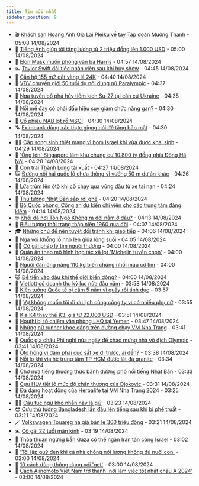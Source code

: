 ```yaml
---
title: Tim mới nhất
sidebar_position: 9
---
```


<!-- vnexpress-tin-moi-nhat:START -->
- 🎬 [Khách sạn Hoàng Anh Gia Lai Pleiku về tay Tập đoàn Mường Thanh](https://vnexpress.net/khach-san-hoang-anh-gia-lai-pleiku-ve-tay-tap-doan-muong-thanh-4781364.html) - 05:08 14/08/2024
- 🐎 [Tiếng Anh giúp tôi tăng lương từ 2 triệu đồng lên 1.000 USD](https://vnexpress.net/tieng-anh-giup-toi-tang-luong-tu-2-trieu-dong-len-1-000-usd-4781353.html) - 05:00 14/08/2024
- 🦍 [Elon Musk muốn phỏng vấn bà Harris](https://vnexpress.net/elon-musk-muon-phong-van-ba-harris-4781329.html) - 04:57 14/08/2024
- 🏊 [Taylor Swift đãi tiệc nhân viên sau khi hủy show](https://vnexpress.net/taylor-swift-dai-tiec-nhan-vien-sau-khi-huy-show-4781246.html) - 04:45 14/08/2024
- 🎊 [Căn hộ 155 m2 dát vàng lá 24K](https://vnexpress.net/can-ho-155-m2-dat-vang-la-24k-4781347.html) - 04:40 14/08/2024
- 🎃 [VĐV chuyển giới 50 tuổi dự nội dung nữ Paralympic](https://vnexpress.net/vdv-chuyen-gioi-50-tuoi-du-noi-dung-nu-paralympic-4781273.html) - 04:37 14/08/2024
- 🧰 [Nga tuyên bố phá hủy tiêm kích Su-27 tại căn cứ Ukraine](https://vnexpress.net/nga-tuyen-bo-pha-huy-tiem-kich-su-27-tai-can-cu-ukraine-4781224.html) - 04:35 14/08/2024
- 🔭 [Nổi mề đay có phải dấu hiệu suy giảm chức năng gan?](https://vnexpress.net/noi-me-day-co-phai-dau-hieu-suy-giam-chuc-nang-gan-4781330.html) - 04:30 14/08/2024
- 🫶 [Cổ phiếu NAB lọt rổ MSCI](https://vnexpress.net/co-phieu-nab-lot-ro-msci-4781320.html) - 04:30 14/08/2024
- 🪜 [Eximbank dùng xác thực giọng nói để tăng bảo mật](https://vnexpress.net/eximbank-dung-xac-thuc-giong-noi-de-tang-bao-mat-4781169.html) - 04:30 14/08/2024
- 👨‍🏫 [Cặp song sinh thiệt mạng vì bom Israel khi vừa được khai sinh](https://vnexpress.net/cap-song-sinh-thiet-mang-vi-bom-israel-khi-vua-duoc-khai-sinh-4781210.html) - 04:29 14/08/2024
- 🎊 [&#39;Ông lớn&#39; Singapore làm khu chung cư 10.800 tỷ đồng phía Đông Hà Nội](https://vnexpress.net/ong-lon-singapore-lam-khu-chung-cu-10-800-ty-dong-phia-dong-ha-noi-4781314.html) - 04:28 14/08/2024
- 🎊 [Con trai Thành Long tái xuất](https://vnexpress.net/con-trai-thanh-long-tai-xuat-4781285.html) - 04:27 14/08/2024
- 😺 [Đường nối hai quốc lộ chưa thông vì vướng 50 m dự án khác](https://vnexpress.net/duong-noi-hai-quoc-lo-chua-thong-vi-vuong-50-m-du-an-khac-4781326.html) - 04:26 14/08/2024
- 🐘 [Lửa trùm lên ôtô khi cố chạy qua vũng dầu từ xe tai nạn](https://vnexpress.net/lua-trum-len-oto-khi-co-chay-qua-vung-dau-tu-xe-tai-nan-4781244.html) - 04:24 14/08/2024
- 🌁 [Thủ tướng Nhật Bản sắp rời ghế](https://vnexpress.net/thu-tuong-nhat-ban-sap-roi-ghe-4781272.html) - 04:20 14/08/2024
- 🐲 [Bộ Quốc phòng, Công an dự kiến chi viện cho các trung tâm đăng kiểm](https://vnexpress.net/bo-quoc-phong-cong-an-du-kien-chi-vien-cho-cac-trung-tam-dang-kiem-4781245.html) - 04:14 14/08/2024
- 🤓 [Khối đá nơi Tôn Ngộ Không ra đời nằm ở đâu?](https://vnexpress.net/khoi-da-noi-ton-ngo-khong-ra-doi-nam-o-dau-4781302.html) - 04:13 14/08/2024
- 💪 [Biểu tượng thời trang thập niên 1960 qua đời](https://vnexpress.net/bieu-tuong-thoi-trang-thap-nien-1960-qua-doi-4781266.html) - 04:07 14/08/2024
- 🎓 [Những chủ đề nên tuyệt đối tránh khi giao tiếp](https://vnexpress.net/nhung-chu-de-nen-tuyet-doi-tranh-khi-giao-tiep-4781352.html) - 04:06 14/08/2024
- 🫣 [Ngà voi khổng lồ nhô lên giữa lòng suối](https://vnexpress.net/nga-voi-khong-lo-nho-len-giua-long-suoi-4781184.html) - 04:05 14/08/2024
- 🧑‍💻 [Cô gái pháp lý tìm người thương](https://vnexpress.net/co-gai-phap-ly-tim-nguoi-thuong-4781263.html) - 04:00 14/08/2024
- 🐲 [Quán ăn theo mô hình hợp tác xã lọt &#39;Michelin tuyển chọn&#39;](https://vnexpress.net/quan-an-theo-mo-hinh-hop-tac-xa-lot-michelin-tuyen-chon-4781251.html) - 04:00 14/08/2024
- 🌝 [Người đàn ông nặng 110 kg biến chứng nhồi máu cơ tim](https://vnexpress.net/nguoi-dan-ong-nang-110-kg-bien-chung-nhoi-mau-co-tim-4781306.html) - 04:00 14/08/2024
- 😺 [Để tiền vào đâu khi thế giới biến động?](https://vnexpress.net/de-tien-vao-dau-khi-the-gioi-bien-dong-4780996.html) - 04:00 14/08/2024
- 🐎 [Vietlott có doanh thu kỷ lục nửa đầu năm](https://vnexpress.net/vietlott-co-doanh-thu-ky-luc-nua-dau-nam-4781286.html) - 03:58 14/08/2024
- 🎡 [Kiện tướng Quốc tế bị cấm 5 năm vì quấy rối tình dục](https://vnexpress.net/kien-tuong-quoc-te-bi-cam-5-nam-vi-quay-roi-tinh-duc-4781282.html) - 03:57 14/08/2024
- 👨‍🏫 [Vợ không muốn tôi đi du lịch cùng công ty vì có nhiều phụ nữ](https://vnexpress.net/vo-khong-muon-toi-di-du-lich-cung-cong-ty-vi-co-nhieu-phu-nu-4781217.html) - 03:55 14/08/2024
- 🦆 [Kia K4 thay thế K3, giá từ 22.000 USD](https://vnexpress.net/kia-k4-thay-the-k3-gia-tu-22-000-usd-4781191.html) - 03:51 14/08/2024
- 🚦 [Houthi bị tố chiếm văn phòng LHQ tại Yemen](https://vnexpress.net/houthi-bi-to-chiem-van-phong-lhq-tai-yemen-4781256.html) - 03:47 14/08/2024
- 💫 [Những nữ runner khoe dáng trên đường chạy VM Nha Trang](https://vnexpress.net/nhung-nu-runner-khoe-dang-tren-duong-chay-vm-nha-trang-4780536.html) - 03:41 14/08/2024
- 🎉 [Quốc gia châu Phi nghỉ nửa ngày để chào mừng nhà vô địch Olympic](https://vnexpress.net/quoc-gia-chau-phi-nghi-nua-ngay-de-chao-mung-nha-vo-dich-olympic-4781322.html) - 03:41 14/08/2024
- 🌋 [Ôtô hỏng vì đâm phải cục sắt xe đi trước, ai đền?](https://vnexpress.net/oto-hong-vi-dam-phai-cuc-sat-xe-di-truoc-ai-den-4781276.html) - 03:38 14/08/2024
- 🤖 [Nỗi lo khi vỉa hè trung tâm TP HCM được lát đá granite](https://vnexpress.net/noi-lo-khi-via-he-trung-tam-tp-hcm-duoc-lat-da-granite-4781267.html) - 03:34 14/08/2024
- 🦏 [Chờ nửa tiếng thưởng thức bánh đường phố nổi tiếng Nhật Bản](https://vnexpress.net/cho-nua-tieng-thuong-thuc-banh-duong-pho-noi-tieng-nhat-ban-4780960.html) - 03:33 14/08/2024
- 🦩 [Cựu HLV tiết lộ mức độ chấn thương của Djokovic](https://vnexpress.net/cuu-hlv-tiet-lo-muc-do-chan-thuong-cua-djokovic-4781288.html) - 03:31 14/08/2024
- 👺 [Đa dạng hoạt động của Herbalife tại VM Nha Trang 2024](https://vnexpress.net/da-dang-hoat-dong-cua-herbalife-tai-vm-nha-trang-2024-4780051.html) - 03:25 14/08/2024
- 🧑‍🏫 [Câu tục ngữ khó nhằn này là gì?](https://vnexpress.net/cau-tuc-ngu-kho-nhan-nay-la-gi-4779748.html) - 03:23 14/08/2024
- 😎 [Cựu thủ tướng Bangladesh lần đầu lên tiếng sau khi bị phế truất](https://vnexpress.net/cuu-thu-tuong-bangladesh-lan-dau-len-tieng-sau-khi-bi-phe-truat-4781211.html) - 03:21 14/08/2024
- 🪄 [Volkswagen Touareg hạ giá bán lẻ 300 triệu đồng](https://vnexpress.net/volkswagen-touareg-ha-gia-ban-le-300-trieu-dong-4781247.html) - 03:21 14/08/2024
- 🏊 [Cô gái 22 tuổi mãn kinh](https://vnexpress.net/co-gai-22-tuoi-man-kinh-4780775.html) - 03:19 14/08/2024
- 💃 [Thỏa thuận ngừng bắn Gaza có thể ngăn Iran tấn công Israel](https://vnexpress.net/thoa-thuan-ngung-ban-gaza-co-the-ngan-iran-tan-cong-israel-4781194.html) - 03:02 14/08/2024
- 🦆 [&#39;Tôi lập quỹ đen khi cả nhà chồng nói lương không đủ nuôi con&#39;](https://vnexpress.net/toi-lap-quy-den-khi-ca-nha-chong-noi-luong-khong-du-nuoi-con-4780790.html) - 03:00 14/08/2024
- 🎊 [10 cách dùng thông dụng với &#39;get&#39;](https://vnexpress.net/10-cach-dung-thong-dung-voi-get-4780730.html) - 03:00 14/08/2024
- 👺 [Cách Ajinomoto Việt Nam trở thành &#39;nơi làm việc tốt nhất châu Á 2024&#39;](https://vnexpress.net/cach-ajinomoto-viet-nam-tro-thanh-noi-lam-viec-tot-nhat-chau-a-2024-4781253.html) - 03:00 14/08/2024<!-- vnexpress-tin-moi-nhat:END -->
